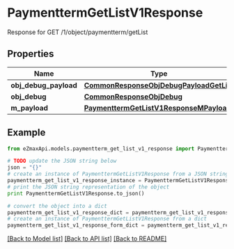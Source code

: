 # PaymenttermGetListV1Response

Response for GET /1/object/paymentterm/getList

## Properties
Name | Type | Description | Notes
------------ | ------------- | ------------- | -------------
**obj_debug_payload** | [**CommonResponseObjDebugPayloadGetList**](CommonResponseObjDebugPayloadGetList.md) |  | 
**obj_debug** | [**CommonResponseObjDebug**](CommonResponseObjDebug.md) |  | [optional] 
**m_payload** | [**PaymenttermGetListV1ResponseMPayload**](PaymenttermGetListV1ResponseMPayload.md) |  | 

## Example

```python
from eZmaxApi.models.paymentterm_get_list_v1_response import PaymenttermGetListV1Response

# TODO update the JSON string below
json = "{}"
# create an instance of PaymenttermGetListV1Response from a JSON string
paymentterm_get_list_v1_response_instance = PaymenttermGetListV1Response.from_json(json)
# print the JSON string representation of the object
print PaymenttermGetListV1Response.to_json()

# convert the object into a dict
paymentterm_get_list_v1_response_dict = paymentterm_get_list_v1_response_instance.to_dict()
# create an instance of PaymenttermGetListV1Response from a dict
paymentterm_get_list_v1_response_form_dict = paymentterm_get_list_v1_response.from_dict(paymentterm_get_list_v1_response_dict)
```
[[Back to Model list]](../README.md#documentation-for-models) [[Back to API list]](../README.md#documentation-for-api-endpoints) [[Back to README]](../README.md)


